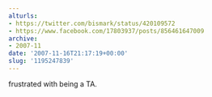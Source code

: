 ```yaml
---
alturls:
- https://twitter.com/bismark/status/420109572
- https://www.facebook.com/17803937/posts/856461647009
archive:
- 2007-11
date: '2007-11-16T21:17:19+00:00'
slug: '1195247839'
---
```


frustrated with being a TA.


